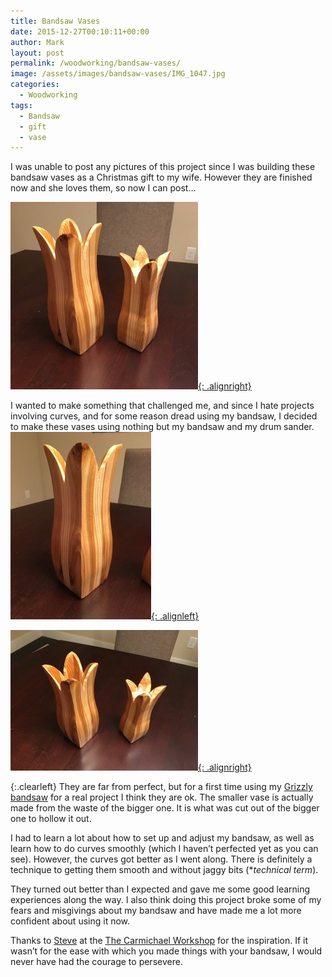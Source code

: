 ```yaml
---
title: Bandsaw Vases
date: 2015-12-27T00:10:11+00:00
author: Mark
layout: post
permalink: /woodworking/bandsaw-vases/
image: /assets/images/bandsaw-vases/IMG_1047.jpg
categories:
  - Woodworking
tags:
  - Bandsaw
  - gift
  - vase
---
```


I was unable to post any pictures of this project since I was building these bandsaw vases as a Christmas gift to my wife. However they are finished now and she loves them, so now I can post&#8230;

<!--more-->

[![-](/assets/images/bandsaw-vases/IMG_1049-300x300.jpg){: .alignright}](/assets/images/bandsaw-vases/IMG_1049.jpg)

I wanted to make something that challenged me, and since I hate projects involving curves, and for some reason dread using my bandsaw, I decided to make these vases using nothing but my bandsaw and my drum sander.  
[![-](/assets/images/bandsaw-vases/IMG_1048-225x300.jpg){: .alignleft}](/assets/images/bandsaw-vases/IMG_1048.jpg)

[![-](/assets/images/bandsaw-vases/IMG_1047-300x225.jpg){: .alignright}](/assets/images/bandsaw-vases/IMG_1047.jpg)

{:.clearleft}
They are far from perfect, but for a first time using my [Grizzly bandsaw](/tools/grizzly-g0555-ultimate-bandsaw/) for a real project I think they are ok. The smaller vase is actually made from the waste of the bigger one. It is what was cut out of the bigger one to hollow it out.

I had to learn a lot about how to set up and adjust my bandsaw, as well as learn how to do curves smoothly (which I haven&#8217;t perfected yet as you can see). However, the curves got better as I went along. There is definitely a technique to getting them smooth and without jaggy bits (\*_technical term_).

They turned out better than I expected and gave me some good learning experiences along the way. I also think doing this project broke some of my fears and misgivings about my bandsaw and have made me a lot more confident about using it now.

Thanks to [Steve](https://www.facebook.com/TheCarmichaelWorkshop/) at the [The Carmichael Workshop](https://www.thecarmichaelworkshop.com) for the inspiration. If it wasn&#8217;t for the ease with which you made things with your bandsaw, I would never have had the courage to persevere.
